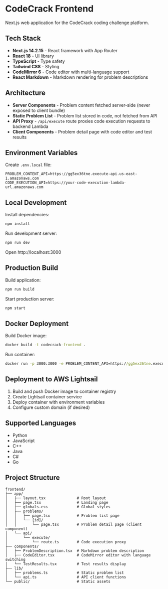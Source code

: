 # CodeCrack Frontend

Next.js web application for the CodeCrack coding challenge platform.

## Tech Stack

- **Next.js 14.2.15** - React framework with App Router
- **React 18** - UI library
- **TypeScript** - Type safety
- **Tailwind CSS** - Styling
- **CodeMirror 6** - Code editor with multi-language support
- **React Markdown** - Markdown rendering for problem descriptions

## Architecture

- **Server Components** - Problem content fetched server-side (never exposed to client bundle)
- **Static Problem List** - Problem list stored in code, not fetched from API
- **API Proxy** - `/api/execute` route proxies code execution requests to backend Lambda
- **Client Components** - Problem detail page with code editor and test results

## Environment Variables

Create `.env.local` file:

```
PROBLEM_CONTENT_API=https://gg5ex36tne.execute-api.us-east-1.amazonaws.com
CODE_EXECUTION_API=https://your-code-execution-lambda-url.amazonaws.com
```

## Local Development

Install dependencies:
```cmd
npm install
```

Run development server:
```cmd
npm run dev
```

Open http://localhost:3000

## Production Build

Build application:
```cmd
npm run build
```

Start production server:
```cmd
npm start
```

## Docker Deployment

Build Docker image:
```cmd
docker build -t codecrack-frontend .
```

Run container:
```cmd
docker run -p 3000:3000 -e PROBLEM_CONTENT_API=https://gg5ex36tne.execute-api.us-east-1.amazonaws.com -e CODE_EXECUTION_API=https://your-code-execution-lambda-url.amazonaws.com codecrack-frontend
```

## Deployment to AWS Lightsail

1. Build and push Docker image to container registry
2. Create Lightsail container service
3. Deploy container with environment variables
4. Configure custom domain (if desired)

## Supported Languages

- Python
- JavaScript
- C++
- Java
- C#
- Go

## Project Structure

```
frontend/
├── app/
│   ├── layout.tsx              # Root layout
│   ├── page.tsx                # Landing page
│   ├── globals.css             # Global styles
│   ├── problems/
│   │   ├── page.tsx            # Problem list page
│   │   └── [id]/
│   │       └── page.tsx        # Problem detail page (client component)
│   └── api/
│       └── execute/
│           └── route.ts        # Code execution proxy
├── components/
│   ├── ProblemDescription.tsx  # Markdown problem description
│   ├── CodeEditor.tsx          # CodeMirror editor with language switching
│   └── TestResults.tsx         # Test results display
├── lib/
│   ├── problems.ts             # Static problem list
│   └── api.ts                  # API client functions
└── public/                     # Static assets
```
